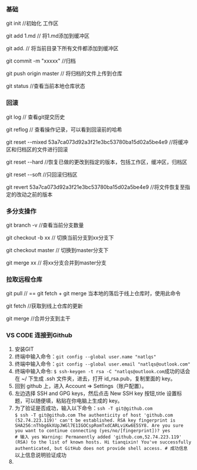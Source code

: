 ### 基础
git init        //初始化 工作区

git add 1.md        // 将1.md添加到缓冲区

git add.            // 将当前目录下所有文件都添加到缓冲区

git commit -m "xxxxx"       //归档

git push origin master      // 将归档的文件上传到仓库

git status              //查看当前本地仓库状态

### 回滚

git log             // 查看git提交历史

git reflog          // 查看操作记录，可以看到回滚前的哈希

git reset --mixed 53a7ca073d92a3f21e3bc53780ba15d02a5be4e9  //将缓冲区和归档区的文件进行回滚

git reset --hard        //恢复已做的更改到指定的版本，包括工作区，缓冲区，归档区

git reset --soft        //只回滚归档区

git revert 53a7ca073d92a3f21e3bc53780ba15d02a5be4e9     //将文件恢复至指定的改动之前的版本


### 多分支操作

git branch -v           //查看当前分支数量

git checkout -b xx          // 切换当前分支到xx分支下

git checkout master         // 切换到master分支下

git merge xx                // 将xx分支合并到master分支


### 拉取远程仓库

git pull                // == git fetch + git merge 当本地的落后于线上仓库时，使用此命令

git fetch               //获取到线上仓库的更新

git merge               //合并分支到主干


### VS CODE 连接到Github
1. 安装GIT
2. 终端中输入命令：`git config --global user.name "natlqs"`
3. 终端中输入命令：`git config --global user.email "natlqs@outlook.com"`
4. 终端中输入命令: `$ ssh-keygen -t rsa -C "natlqs@outlook.com`成功的话会在 ~/ 下生成 .ssh 文件夹，进去，打开 id_rsa.pub，复制里面的 key。
5. 回到 github 上，进入 Account => Settings（账户配置）。
6. 左边选择 SSH and GPG keys，然后点击 New SSH key 按钮,title 设置标题，可以随便填，粘贴在你电脑上生成的 key。
7. 为了验证是否成功，输入以下命令：`ssh -T git@github.com`  
`$ ssh -T git@github.com
The authenticity of host 'github.com (52.74.223.119)' can't be established.
RSA key fingerprint is SHA256:nThbg6kXUpJWGl7E1IGOCspRomTxdCARLviKw6E5SY8.
Are you sure you want to continue connecting (yes/no/[fingerprint])? yes                   # 输入 yes
Warning: Permanently added 'github.com,52.74.223.119' (RSA) to the list of known hosts.
Hi tianqixin! You've successfully authenticated, but GitHub does not provide shell access. # 成功信息
`
以上信息说明验证成功
8. 